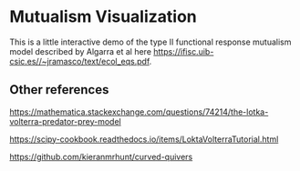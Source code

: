 # Mutualism Visualization

This is a little interactive demo of the type II functional response mutualism model described by Algarra et al 
here https://ifisc.uib-csic.es//~jramasco/text/ecol_eqs.pdf.

## Other references
https://mathematica.stackexchange.com/questions/74214/the-lotka-volterra-predator-prey-model

https://scipy-cookbook.readthedocs.io/items/LoktaVolterraTutorial.html

https://github.com/kieranmrhunt/curved-quivers